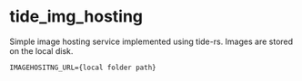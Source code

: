 # tide_img_hosting

Simple image hosting service implemented using tide-rs. Images are stored on the local disk.

```
IMAGEHOSITNG_URL={local folder path}
```

